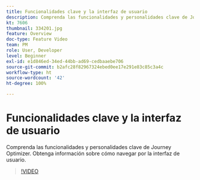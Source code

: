 ```yaml
---
title: Funcionalidades clave y la interfaz de usuario
description: Comprenda las funcionalidades y personalidades clave de Journey Optimizer. Obtenga información sobre cómo navegar por la interfaz de usuario.
kt: 7606
thumbnail: 334201.jpg
feature: Overview
doc-type: Feature Video
team: PM
role: User, Developer
level: Beginner
exl-id: e1d846ed-34ed-44bb-ad69-cedbaaebe706
source-git-commit: b2afc28f82967324ebed0ee17e291e83c85c3a4c
workflow-type: ht
source-wordcount: '42'
ht-degree: 100%

---
```


# Funcionalidades clave y la interfaz de usuario

Comprenda las funcionalidades y personalidades clave de Journey Optimizer. Obtenga información sobre cómo navegar por la interfaz de usuario.

>[!VIDEO](https://video.tv.adobe.com/v/334201?quality=12&learn=on)
